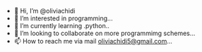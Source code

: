 - 👋 Hi, I’m @oliviachidi
- 👀 I’m interested in programming...
- 🌱 I’m currently learning .python..
- 💞️ I’m looking to collaborate on more programmimg schemes...
- 📫 How to reach me via mail oliviachidi5@gmail.com...

<!---
oliviachidi/oliviachidi is a ✨ special ✨ repository because its `README.md` (this file) appears on your GitHub profile.
You can click the Preview link to take a look at your changes.
--->
